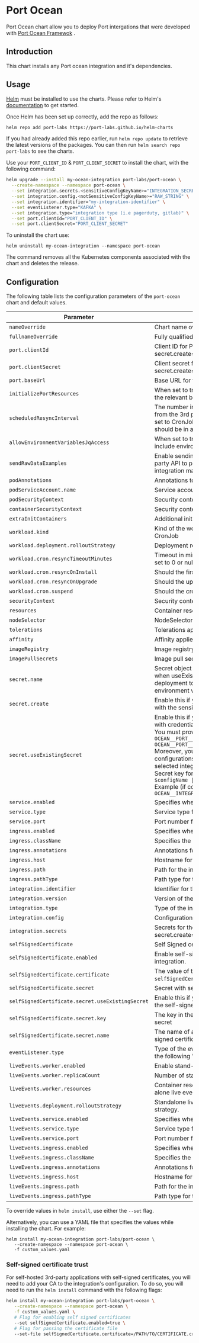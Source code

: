 # Port Ocean

Port Ocean chart allow you to deploy Port intergations that were developed with [Port Ocean Framewok](https://github.com/port-labs/port-ocean.git) .

## Introduction

This chart installs any Port ocean integration and it's dependencies.

## Usage

[Helm](https://helm.sh) must be installed to use the charts.  Please refer to
Helm's [documentation](https://helm.sh/docs) to get started.

Once Helm has been set up correctly, add the repo as follows:

```bash showLineNumbers
helm repo add port-labs https://port-labs.github.io/helm-charts
```

If you had already added this repo earlier, run `helm repo update` to retrieve
the latest versions of the packages.  You can then run `helm search repo
port-labs` to see the charts.

Use your `PORT_CLIENT_ID` & `PORT_CLIENT_SECRET` to install the chart, with the following command:

```bash showLineNumbers
helm upgrade --install my-ocean-integration port-labs/port-ocean \
  --create-namespace --namespace port-ocean \
  --set integration.secrets.<sensitiveConfigKeyName>="INTEGRATION_SECRET" \
  --set integration.config.<notSensitiveConfigKeyName>="RAW_STRING" \
  --set integration.identifier="my-integration-identifier" \
  --set eventListener.type="KAFKA" \
  --set integration.type="integration type (i.e pagerduty, gitlab)" \
  --set port.clientId="PORT_CLIENT_ID" \
  --set port.clientSecret="PORT_CLIENT_SECRET"
```

To uninstall the chart use:

    helm uninstall my-ocean-integration --namespace port-ocean

The command removes all the Kubernetes components associated with the chart and deletes the release.

## Configuration

The following table lists the configuration parameters of the `port-ocean` chart and default values.

| Parameter                                        | Description                                                                                                                                                                                                                                                                                                                                                                                                                                                                                        | Default                     |
|--------------------------------------------------|----------------------------------------------------------------------------------------------------------------------------------------------------------------------------------------------------------------------------------------------------------------------------------------------------------------------------------------------------------------------------------------------------------------------------------------------------------------------------------------------------|-----------------------------|
| `nameOverride`                                   | Chart name override.                                                                                                                                                                                                                                                                                                                                                                                                                                                                               | `""`                        |
| `fullnameOverride`                               | Fully qualified app name override.                                                                                                                                                                                                                                                                                                                                                                                                                                                                 | `""`                        |
| `port.clientId`                                  | Client ID for Port API authentication (irrelevant if secret.create=false).                                                                                                                                                                                                                                                                                                                                                                                                                         |                             |
| `port.clientSecret`                              | Client secret for Port API authentication (irrelevant if secret.create=false).                                                                                                                                                                                                                                                                                                                                                                                                                     |                             |
| `port.baseUrl`                                   | Base URL for the Port API.                                                                                                                                                                                                                                                                                                                                                                                                                                                                         | `https://api.getport.io/v1` |
| `initializePortResources`                        | When set to true, creates a default JQ mapping and the relevant blueprints                                                                                                                                                                                                                                                                                                                                                                                                                         | `true`                      |
| `scheduledResyncInterval`                        | The number in minutes to reschedule and poll data from the 3rd party system. When workload.kind is set to CronJob this parameter is required and should be in a format of a cron string                                                                                                                                                                                                                                                                                                            | `null`                      |
| `allowEnvironmentVariablesJqAccess`              | When set to true, The jq mapping will be able to include environment variables.                                                                                                                                                                                                                                                                                                                                                                                                                    | `true`                      |
| `sendRawDataExamples`                            | Enable sending raw data examples from the third party API to port for testing and managing the integration mapping                                                                                                                                                                                                                                                                                                                                                                                 | `true`                      |
| `podAnnotations`                                 | Annotations to be added to the pod.                                                                                                                                                                                                                                                                                                                                                                                                                                                                | `{}`                        |
| `podServiceAccount.name`                         | Service account to attach to the pod.                                                                                                                                                                                                                                                                                                                                                                                                                                                              | `null`                      |
| `podSecurityContext`                             | Security context applied to the pod.                                                                                                                                                                                                                                                                                                                                                                                                                                                               | `{}`                        |
| `containerSecurityContext`                       | Security context applied to the container.                                                                                                                                                                                                                                                                                                                                                                                                                                                         | `{}`                        |
| `extraInitContainers`                            | Additional init containers to be added to the pod.                                                                                                                                                                                                                                                                                                                                                                                                                                                 | `[]`                        |
| `workload.kind`                                  | Kind of the workload. Can be either Deployment or CronJob                                                                                                                                                                                                                                                                                                                                                                                                                                          | `Deployment`                |
| `workload.deployment.rolloutStrategy`            | Deployment rollout strategy.                                                                                                                                                                                                                                                                                                                                                                                                                                                                       | `Recreate`                  |
| `workload.cron.resyncTimeoutMinutes`             | Timeout in minutes for the resync cron job. When set to 0 or null, the cron job will not have a timeout.                                                                                                                                                                                                                                                                                                                                                                                           | `60`                        |
| `workload.cron.resyncOnInstall`                  | Should the first installation trigger a resync job.                                                                                                                                                                                                                                                                                                                                                                                                                                                 | `true`                      |
| `workload.cron.resyncOnUpgrade`                  | Should the upgrade trigger a resync job.                                                                                                                                                                                                                                                                                                                                                                                                                                                           | `true`                      |
| `workload.cron.suspend`                          | Should the cron scheduling be enabled                                                                                                                                                                                                                                                                                                                                                                                                                                                              | `true`                      |
| `securityContext`                                | Security context applied to the container.                                                                                                                                                                                                                                                                                                                                                                                                                                                         | `{}`                        |
| `resources`                                      | Container resource requests and limits.                                                                                                                                                                                                                                                                                                                                                                                                                                                            | `{}`                        |
| `nodeSelector`                                   | NodeSelector applied to the pod.                                                                                                                                                                                                                                                                                                                                                                                                                                                                   | `{}`                        |
| `tolerations`                                    | Tolerations applied to the pod.                                                                                                                                                                                                                                                                                                                                                                                                                                                                    | `[]`                        |
| `affinity`                                       | Affinity applied to the pod.                                                                                                                                                                                                                                                                                                                                                                                                                                                                       | `{}`                        |
| `imageRegistry`                                  | Image registry override.                                                                                                                                                                                                                                                                                                                                                                                                                                                                           | `""`                        |
| `imagePullSecrets`                               | Image pull secrets                                                                                                                                                                                                                                                                                                                                                                                                                                                                                 | `[]`                        |
| `secret.name`                                    | Secret object name. Can also be a list of strings when useExistingSecret is set to true, allowing the deployment to pull multiple secrets into the environment variables                                                                                                                                                                                                                                                                                                                           | `""`                        |
| `secret.create`                                  | Enable this if you wish the chart to create a secret with the sensitive configurations.                                                                                                                                                                                                                                                                                                                                                                                                            | `true`                      |
| `secret.useExistingSecret`                       | Enable this if you wish to create your own secret with credentials.<br>You must provide the following secrets:<br>`OCEAN__PORT__CLIENT_ID`<br>`OCEAN__PORT__CLIENT_SECRET`<br>Moreover, you need to provide sensitive configurations (required ones are **MUST**) for the selected integration:<br>Secret key format:`OCEAN__INTEGRATION__CONFIG__{{ $configName \| snakecase \| upper }}`<br>Example (if config name is `clusterConfMapping`): `OCEAN__INTEGRATION__CONFIG__CLUSTER_CONF_MAPPING` | `false`                     |
| `service.enabled`                                | Specifies whether the service is enabled or not.                                                                                                                                                                                                                                                                                                                                                                                                                                                   | `true`                      |
| `service.type`                                   | Service type for the Port application.                                                                                                                                                                                                                                                                                                                                                                                                                                                             | `ClusterIP`                 |
| `service.port`                                   | Port number for the service.                                                                                                                                                                                                                                                                                                                                                                                                                                                                       | `8000`                      |
| `ingress.enabled`                                | Specifies whether the ingress is enabled or not.                                                                                                                                                                                                                                                                                                                                                                                                                                                   | `false`                     |
| `ingress.className`                              | Specifies the ingress ClassName.                                                                                                                                                                                                                                                                                                                                                                                                                                                                   | `""`                        |
| `ingress.annotations`                            | Annotations for the ingress object.                                                                                                                                                                                                                                                                                                                                                                                                                                                                | `{}`                        |
| `ingress.host`                                   | Hostname for the ingress.                                                                                                                                                                                                                                                                                                                                                                                                                                                                          | `null`                      |
| `ingress.path`                                   | Path for the ingress.                                                                                                                                                                                                                                                                                                                                                                                                                                                                              | `/`                         |
| `ingress.pathType`                               | Path type for the ingress.                                                                                                                                                                                                                                                                                                                                                                                                                                                                         | `Prefix`                    |
| `integration.identifier`                         | Identifier for the integration.                                                                                                                                                                                                                                                                                                                                                                                                                                                                    | `""`                        |
| `integration.version`                            | Version of the integration.                                                                                                                                                                                                                                                                                                                                                                                                                                                                        | `""`                        |
| `integration.type`                               | Type of the integration. i.e (`pagerduty`)                                                                                                                                                                                                                                                                                                                                                                                                                                                        | `""`                        |
| `integration.config`                             | Configuration for the integration.                                                                                                                                                                                                                                                                                                                                                                                                                                                                 | `{}`                        |
| `integration.secrets`                            | Secrets for the integration (irrelevant if secret.create=false).                                                                                                                                                                                                                                                                                                                                                                                                                                   | `{}`                        |
| `selfSignedCertificate`                          | Self Signed certificate for the integration                                                                                                                                                                                                                                                                                                                                                                                                                                                        | `{}`                        |
| `selfSignedCertificate.enabled`                  | Enable self-signed certificate trust for the integration.                                                                                                                                                                                                                                                                                                                                                                                                                                          | `false`                     |
| `selfSignedCertificate.certificate`              | The value of the self-signed certificate (only when `selfSignedCertificate.enabled=true`)                                                                                                                                                                                                                                                                                                                                                                                                          | `""`                        |
| `selfSignedCertificate.secret`                   | Secret with self-signed certificate                                                                                                                                                                                                                                                                                                                                                                                                                                                                | `{}`                        |
| `selfSignedCertificate.secret.useExistingSecret` | Enable this if you wish to use your own secret with the self-signed certificate                                                                                                                                                                                                                                                                                                                                                                                                                    | `false`                     |
| `selfSignedCertificate.secret.key`               | The key in the existing self-signed certificate secret                                                                                                                                                                                                                                                                                                                                                                                                                                             | `crt`                       |
| `selfSignedCertificate.secret.name`              | The name of an existing secret containing the self-signed certificate                                                                                                                                                                                                                                                                                                                                                                                                                              | `""`                        |
| `eventListener.type`                             | Type of the event listener for the integration, one of the following "WEBHOOK" / "KAFKA" / "SAMPLE"                                                                                                                                                                                                                                                                                                                                                                                                | `"KAFKA"`                   |
| `liveEvents.worker.enabled`                      | Enable stand-alone live events worker                                                                                                                                                                                                                                                                                                                                                                                                                                                              | `false`                     |
| `liveEvents.worker.replicaCount`                 | Number of stand-alone live events worker replicas                                                                                                                                                                                                                                                                                                                                                                                                                                                  | `1`                         |
| `liveEvents.worker.resources`                    | Container resource requests and limits for stand-alone live events worker                                                                                                                                                                                                                                                                                                                                                                                                                          | `{}`                        |
| `liveEvents.deployment.rolloutStrategy`          | Standalone live events worker deployment rollout strategy.                                                                                                                                                                                                                                                                                                                                                                                                                                                   | `RollingUpdate`                      |
| `liveEvents.service.enabled`                     | Specifies whether the service is enabled or not.                                                                                                                                                                                                                                                                                                                                                                                                                                                   | `true`                      |
| `liveEvents.service.type`                        | Service type for the Port application.                                                                                                                                                                                                                                                                                                                                                                                                                                                             | `ClusterIP`                 |
| `liveEvents.service.port`                        | Port number for the service.                                                                                                                                                                                                                                                                                                                                                                                                                                                                       | `8000`                      |
| `liveEvents.ingress.enabled`                     | Specifies whether the ingress is enabled or not.                                                                                                                                                                                                                                                                                                                                                                                                                                                   | `false`                     |
| `liveEvents.ingress.className`                   | Specifies the ingress ClassName.                                                                                                                                                                                                                                                                                                                                                                                                                                                                   | `""`                        |
| `liveEvents.ingress.annotations`                 | Annotations for the ingress object.                                                                                                                                                                                                                                                                                                                                                                                                                                                                | `{}`                        |
| `liveEvents.ingress.host`                        | Hostname for the ingress.                                                                                                                                                                                                                                                                                                                                                                                                                                                                          | `null`                      |
| `liveEvents.ingress.path`                        | Path for the ingress.                                                                                                                                                                                                                                                                                                                                                                                                                                                                              | `/`                         |
| `liveEvents.ingress.pathType`                    | Path type for the ingress.                                                                                                                                                                                                                                                                                                                                                                                                                                                                         | `Prefix`                    |


To override values in `helm install`, use either the `--set` flag.

Alternatively, you can use a YAML file that specifies the values while installing the chart. For example:

    helm install my-ocean-integration port-labs/port-ocean \
       --create-namespace --namespace port-ocean \
       -f custom_values.yaml


### Self-signed certificate trust
For self-hosted 3rd-party applications with self-signed certificates, you will need to add your CA to the integration's configuration. 
To do so, you will need to run the `helm install` command with the following flags:

```sh
helm install my-ocean-integration port-labs/port-ocean \
   --create-namespace --namespace port-ocean \
   -f custom_values.yaml \ 
   # Flag for enabling self signed certificates
   --set selfSignedCertificate.enabled=true \ 
   # Flag for passing the certificate file
   --set-file selfSignedCertificate.certificate=/PATH/TO/CERTIFICATE.crt
```
